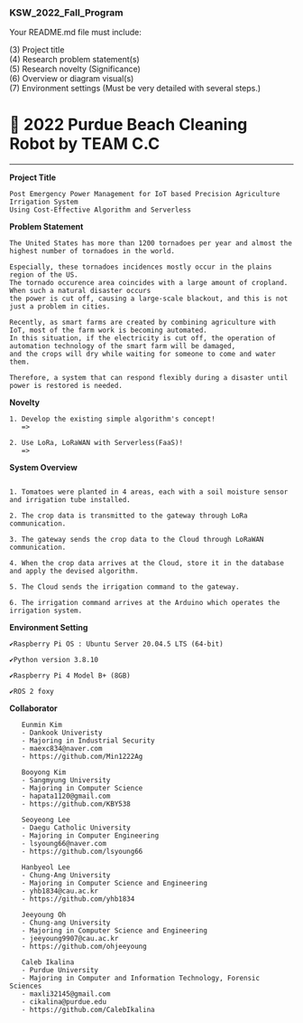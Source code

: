 ### KSW_2022_Fall_Program

Your README.md file must include:

(3) Project title  
(4) Research problem statement(s)  
(5) Research novelty (Significance)  
(6) Overview or diagram visual(s)  
(7) Environment settings (Must be very detailed with several steps.) 


# 🤖 2022 Purdue Beach Cleaning Robot by TEAM C.C

<hr>

 **Project Title**
        
    Post Emergency Power Management for IoT based Precision Agriculture Irrigation System
    Using Cost-Effective Algorithm and Serverless

 **Problem Statement**
    
    The United States has more than 1200 tornadoes per year and almost the highest number of tornadoes in the world. 
    
    Especially, these tornadoes incidences mostly occur in the plains region of the US.
    The tornado occurence area coincides with a large amount of cropland. When such a natural disaster occurs
    the power is cut off, causing a large-scale blackout, and this is not just a problem in cities. 
    
    Recently, as smart farms are created by combining agriculture with IoT, most of the farm work is becoming automated.
    In this situation, if the electricity is cut off, the operation of automation technology of the smart farm will be damaged,
    and the crops will dry while waiting for someone to come and water them.
    
    Therefore, a system that can respond flexibly during a disaster until power is restored is needed. 


 **Novelty**

    1. Develop the existing simple algorithm's concept!
       => 
      
    2. Use LoRa, LoRaWAN with Serverless(FaaS)!
       => 

 **System Overview**
 <p align="center">
   <img src="" alt=""/>
</p>
    
    1. Tomatoes were planted in 4 areas, each with a soil moisture sensor and irrigation tube installed.
    
    2. The crop data is transmitted to the gateway through LoRa communication.
    
    3. The gateway sends the crop data to the Cloud through LoRaWAN communication.
    
    4. When the crop data arrives at the Cloud, store it in the database and apply the devised algorithm.
    
    5. The Cloud sends the irrigation command to the gateway.
    
    6. The irrigation command arrives at the Arduino which operates the irrigation system.

 **Environment Setting**
    
    ✔️Raspberry Pi OS : Ubuntu Server 20.04.5 LTS (64-bit)
    
    ✔️Python version 3.8.10 
    
    ✔Raspberry Pi 4 Model B+ (8GB)
    
    ✔️ROS 2 foxy
  

  **Collaborator**
     
       Eunmin Kim
       - Dankook Univeristy
       - Majoring in Industrial Security
       - maexc834@naver.com
       - https://github.com/Min1222Ag
       
       Booyong Kim
       - Sangmyung University
       - Majoring in Computer Science
       - hapata1120@gmail.com
       - https://github.com/KBY538
      
       Seoyeong Lee
       - Daegu Catholic University
       - Majoring in Computer Engineering
       - lsyoung66@naver.com
       - https://github.com/lsyoung66
       
       Hanbyeol Lee
       - Chung-Ang University
       - Majoring in Computer Science and Engineering
       - yhb1834@cau.ac.kr
       - https://github.com/yhb1834
    
       Jeeyoung Oh
       - Chung-ang University
       - Majoring in Computer Science and Engineering
       - jeeyoung9907@cau.ac.kr
       - https://github.com/ohjeeyoung
    
       Caleb Ikalina
       - Purdue University
       - Majoring in Computer and Information Technology, Forensic Sciences
       - maxli32145@gmail.com
       - cikalina@purdue.edu
       - https://github.com/CalebIkalina

